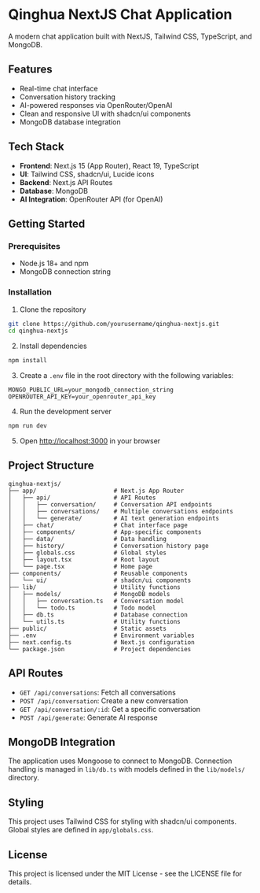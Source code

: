 # Qinghua NextJS Chat Application

A modern chat application built with NextJS, Tailwind CSS, TypeScript, and MongoDB.

## Features

- Real-time chat interface
- Conversation history tracking
- AI-powered responses via OpenRouter/OpenAI
- Clean and responsive UI with shadcn/ui components
- MongoDB database integration

## Tech Stack

- **Frontend**: Next.js 15 (App Router), React 19, TypeScript
- **UI**: Tailwind CSS, shadcn/ui, Lucide icons
- **Backend**: Next.js API Routes
- **Database**: MongoDB
- **AI Integration**: OpenRouter API (for OpenAI)

## Getting Started

### Prerequisites

- Node.js 18+ and npm
- MongoDB connection string

### Installation

1. Clone the repository
```bash
git clone https://github.com/yourusername/qinghua-nextjs.git
cd qinghua-nextjs
```

2. Install dependencies
```bash
npm install
```

3. Create a `.env` file in the root directory with the following variables:
```
MONGO_PUBLIC_URL=your_mongodb_connection_string
OPENROUTER_API_KEY=your_openrouter_api_key
```

4. Run the development server
```bash
npm run dev
```

5. Open [http://localhost:3000](http://localhost:3000) in your browser

## Project Structure

```
qinghua-nextjs/
├── app/                      # Next.js App Router
│   ├── api/                  # API Routes
│   │   ├── conversation/     # Conversation API endpoints
│   │   ├── conversations/    # Multiple conversations endpoints
│   │   └── generate/         # AI text generation endpoints
│   ├── chat/                 # Chat interface page
│   ├── components/           # App-specific components
│   ├── data/                 # Data handling
│   ├── history/              # Conversation history page
│   ├── globals.css           # Global styles
│   ├── layout.tsx            # Root layout
│   └── page.tsx              # Home page
├── components/               # Reusable components
│   └── ui/                   # shadcn/ui components
├── lib/                      # Utility functions
│   ├── models/               # MongoDB models
│   │   ├── conversation.ts   # Conversation model
│   │   └── todo.ts           # Todo model
│   ├── db.ts                 # Database connection
│   └── utils.ts              # Utility functions
├── public/                   # Static assets
├── .env                      # Environment variables
├── next.config.ts            # Next.js configuration
└── package.json              # Project dependencies
```

## API Routes

- `GET /api/conversations`: Fetch all conversations
- `POST /api/conversation`: Create a new conversation
- `GET /api/conversation/:id`: Get a specific conversation
- `POST /api/generate`: Generate AI response

## MongoDB Integration

The application uses Mongoose to connect to MongoDB. Connection handling is managed in `lib/db.ts` with models defined in the `lib/models/` directory.

## Styling

This project uses Tailwind CSS for styling with shadcn/ui components. Global styles are defined in `app/globals.css`.

## License

This project is licensed under the MIT License - see the LICENSE file for details.
 
